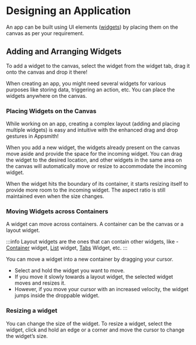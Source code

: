 # Designing an Application

An app can be built using UI elements ([widgets](../../../reference/widgets/)) by placing them on the canvas as per your requirement.

<VideoEmbed host="youtube" videoId="NB8Btt0aw0g" title="How to use Drag and Drop" caption="How to use Drag and Drop"/>

## Adding and Arranging Widgets

To add a widget to the canvas, select the widget from the widget tab, drag it onto the canvas and drop it there!

When creating an app, you might need several widgets for various purposes like storing data, triggering an action, etc. You can place the widgets anywhere on the canvas.

### Placing Widgets on the Canvas

While working on an app, creating a complex layout (adding and placing multiple widgets) is easy and intuitive with the enhanced drag and drop gestures in Appsmith!

When you add a new widget, the widgets already present on the canvas move aside and provide the space for the incoming widget. You can drag the widget to the desired location, and other widgets in the same area on the canvas will automatically move or resize to accommodate the incoming widget.

<VideoEmbed host="youtube" videoId="_JOeo0dfk8Y" title="Placing widgets" caption="Placing widgets"/>


When the widget hits the boundary of its container, it starts resizing itself to provide more room to the incoming widget. The aspect ratio is still maintained even when the size changes.

<VideoEmbed host="youtube" videoId="Frw_E1dfhvg" title="Resizing" caption="Resizing"/>



### Moving Widgets across Containers

A widget can move across containers. A container can be the canvas or a layout widget.

:::info
Layout widgets are the ones that can contain other widgets, like - [Container](../../../reference/widgets/container.md) widget, [List](../../../reference/widgets/list.md) widget, [Tabs](../../../reference/widgets/tabs.md) Widget, etc.
:::

You can move a widget into a new container by dragging your cursor.

* Select and hold the widget you want to move.
* If you move it slowly towards a layout widget, the selected widget moves and resizes it.
* However, if you move your cursor with an increased velocity, the widget jumps inside the droppable widget.

<VideoEmbed host="youtube" videoId="FL57bXMYeL4" title="Moving Across Containers" caption="Moving Across Containers"/>


### Resizing a widget

You can change the size of the widget. To resize a widget, select the widget, click and hold an edge or a corner and move the cursor to change the widget’s size.

<VideoEmbed host="youtube" videoId="nnmYtv1gb5M" title="Manual Resize" caption="Manual Resize"/>

